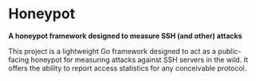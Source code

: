 # Honeypot
**A honeypot framework designed to measure SSH (and other) attacks**

This project is a lightweight Go framework designed to act as a public-facing
honeypot for measuring attacks against SSH servers in the wild. It offers the
ability to report access statistics for any conceivable protocol.